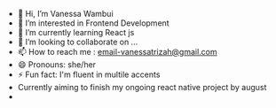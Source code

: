 - 👋 Hi, I’m Vanessa Wambui
- 👀 I’m interested in Frontend Development
- 🌱 I’m currently learning React js
- 💞️ I’m looking to collaborate on ...
- 📫 How to reach me : email-vanessatrizah@gmail.com
- 😄 Pronouns: she/her
- ⚡ Fun fact: I'm fluent in multile accents
- Currently aiming to finish my ongoing react native project by august
- 

<!---
vanessatrizah/vanessatrizah is a ✨ special ✨ repository because its `README.md` (this file) appears on your GitHub profile.
You can click the Preview link to take a look at your changes.
--->
